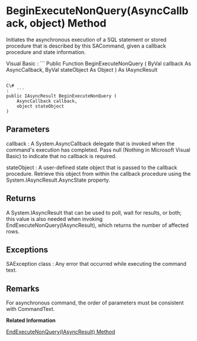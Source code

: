 <!-- loio3c0e9c526c5f1014b1ee9264a7ddc29f -->

# BeginExecuteNonQuery\(AsyncCallback, object\) Method

Initiates the asynchronous execution of a SQL statement or stored procedure that is described by this SACommand, given a callback procedure and state information.



Visual Basic
:   ```
Public Function BeginExecuteNonQuery (
    ByVal callback As AsyncCallback,
    ByVal stateObject As Object
) As IAsyncResult
```

C\#
:   ```
public IAsyncResult BeginExecuteNonQuery (
    AsyncCallback callback,
    object stateObject
)
```



## Parameters

callback
:   A System.AsyncCallback delegate that is invoked when the command's execution has completed. Pass null \(Nothing in Microsoft Visual Basic\) to indicate that no callback is required.

stateObject
:   A user-defined state object that is passed to the callback procedure. Retrieve this object from within the callback procedure using the System.IAsyncResult.AsyncState property.



## Returns

A System.IAsyncResult that can be used to poll, wait for results, or both; this value is also needed when invoking EndExecuteNonQuery\(IAsyncResult\), which returns the number of affected rows.



## Exceptions

SAException class
:   Any error that occurred while executing the command text.



## Remarks

For asynchronous command, the order of parameters must be consistent with CommandText.

**Related Information**  


[EndExecuteNonQuery\(IAsyncResult\) Method](endexecutenonquery-iasyncresult-method-3c0f3f9.md "Finishes asynchronous execution of a SQL statement or stored procedure.")


